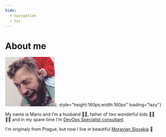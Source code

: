 ```yaml
---
hide:
  - navigation
  - toc
---
```

# About me

![ Photo of Mario Vejlupek](_assets/Mario_Vejlupek.jpg){: style="height:160px;width:160px" loading="lazy"}

My name is Mario and I'm a husband 🕺🏻, father of two wonderful kids 👧🏻 👧🏼 and in my spare time I'm [DevOps Specialist consultant](https://www.linkedin.com/in/mariovejlupek/).

I'm originaly from Prague, but now I live in beautiful [Moravian Slovakia](https://en.wikipedia.org/wiki/Moravian_Slovakia) 🍇
